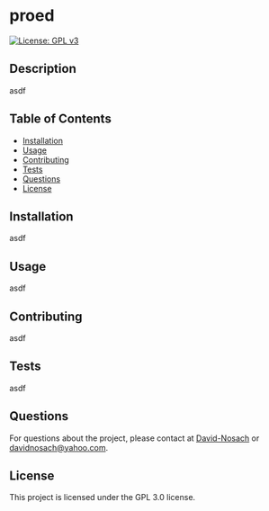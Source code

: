 # proed

[![License: GPL v3](https://img.shields.io/badge/License-GPLv3-blue.svg)](https://www.gnu.org/licenses/gpl-3.0)

## Description

asdf

## Table of Contents

* [Installation](#installation)
* [Usage](#usage)
* [Contributing](#contributing)
* [Tests](#tests)
* [Questions](#questions)
* [License](#license)

## Installation

asdf

## Usage

asdf

## Contributing

asdf

## Tests

asdf

## Questions

For questions about the project, please contact at [David-Nosach](https://github.com/David-Nosach) or davidnosach@yahoo.com.
## License

This project is licensed under the GPL 3.0 license.
